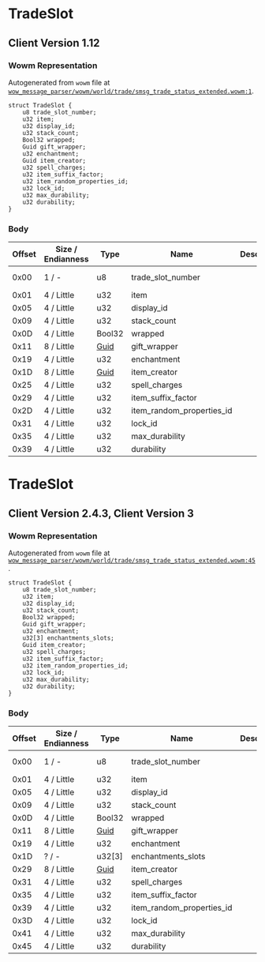 # TradeSlot

## Client Version 1.12

### Wowm Representation

Autogenerated from `wowm` file at [`wow_message_parser/wowm/world/trade/smsg_trade_status_extended.wowm:1`](https://github.com/gtker/wow_messages/tree/main/wow_message_parser/wowm/world/trade/smsg_trade_status_extended.wowm#L1).
```rust,ignore
struct TradeSlot {
    u8 trade_slot_number;
    u32 item;
    u32 display_id;
    u32 stack_count;
    Bool32 wrapped;
    Guid gift_wrapper;
    u32 enchantment;
    Guid item_creator;
    u32 spell_charges;
    u32 item_suffix_factor;
    u32 item_random_properties_id;
    u32 lock_id;
    u32 max_durability;
    u32 durability;
}
```
### Body

| Offset | Size / Endianness | Type | Name | Description | Comment |
| ------ | ----------------- | ---- | ---- | ----------- | ------- |
| 0x00 | 1 / - | u8 | trade_slot_number |  | cmangos/vmangos/mangoszero: sets to index of array |
| 0x01 | 4 / Little | u32 | item |  |  |
| 0x05 | 4 / Little | u32 | display_id |  |  |
| 0x09 | 4 / Little | u32 | stack_count |  |  |
| 0x0D | 4 / Little | Bool32 | wrapped |  |  |
| 0x11 | 8 / Little | [Guid](../spec/packed-guid.md) | gift_wrapper |  |  |
| 0x19 | 4 / Little | u32 | enchantment |  |  |
| 0x1D | 8 / Little | [Guid](../spec/packed-guid.md) | item_creator |  |  |
| 0x25 | 4 / Little | u32 | spell_charges |  |  |
| 0x29 | 4 / Little | u32 | item_suffix_factor |  |  |
| 0x2D | 4 / Little | u32 | item_random_properties_id |  |  |
| 0x31 | 4 / Little | u32 | lock_id |  |  |
| 0x35 | 4 / Little | u32 | max_durability |  |  |
| 0x39 | 4 / Little | u32 | durability |  |  |

# TradeSlot

## Client Version 2.4.3, Client Version 3

### Wowm Representation

Autogenerated from `wowm` file at [`wow_message_parser/wowm/world/trade/smsg_trade_status_extended.wowm:45`](https://github.com/gtker/wow_messages/tree/main/wow_message_parser/wowm/world/trade/smsg_trade_status_extended.wowm#L45).
```rust,ignore
struct TradeSlot {
    u8 trade_slot_number;
    u32 item;
    u32 display_id;
    u32 stack_count;
    Bool32 wrapped;
    Guid gift_wrapper;
    u32 enchantment;
    u32[3] enchantments_slots;
    Guid item_creator;
    u32 spell_charges;
    u32 item_suffix_factor;
    u32 item_random_properties_id;
    u32 lock_id;
    u32 max_durability;
    u32 durability;
}
```
### Body

| Offset | Size / Endianness | Type | Name | Description | Comment |
| ------ | ----------------- | ---- | ---- | ----------- | ------- |
| 0x00 | 1 / - | u8 | trade_slot_number |  | cmangos/vmangos/mangoszero: sets to index of array |
| 0x01 | 4 / Little | u32 | item |  |  |
| 0x05 | 4 / Little | u32 | display_id |  |  |
| 0x09 | 4 / Little | u32 | stack_count |  |  |
| 0x0D | 4 / Little | Bool32 | wrapped |  |  |
| 0x11 | 8 / Little | [Guid](../spec/packed-guid.md) | gift_wrapper |  |  |
| 0x19 | 4 / Little | u32 | enchantment |  |  |
| 0x1D | ? / - | u32[3] | enchantments_slots |  |  |
| 0x29 | 8 / Little | [Guid](../spec/packed-guid.md) | item_creator |  |  |
| 0x31 | 4 / Little | u32 | spell_charges |  |  |
| 0x35 | 4 / Little | u32 | item_suffix_factor |  |  |
| 0x39 | 4 / Little | u32 | item_random_properties_id |  |  |
| 0x3D | 4 / Little | u32 | lock_id |  |  |
| 0x41 | 4 / Little | u32 | max_durability |  |  |
| 0x45 | 4 / Little | u32 | durability |  |  |

